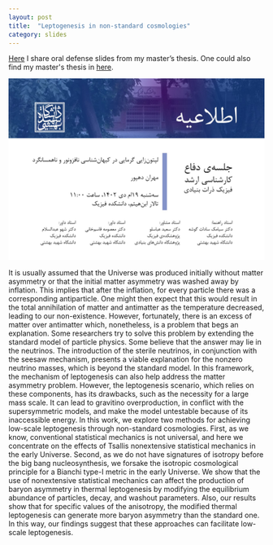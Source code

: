 ```yaml
---
layout: post
title:  "Leptogenesis in non-standard cosmologies"
category: slides
---
```

[Here][slide] I share oral defense slides from my master’s thesis. One could also find my master's thesis in [here][thesis].

![Image](/assets/img/poster-master-defence.jpg)

It is usually assumed that the Universe was produced initially without matter asymmetry or that the initial matter asymmetry was washed away by inflation. This implies that after the inflation, for every particle there was a corresponding antiparticle. One might then expect that this would result in the total annihilation of matter and antimatter as the temperature decreased, leading to our non-existence. However, fortunately, there is an excess of matter over antimatter which, nonetheless, is a problem that begs an explanation. Some researchers try to solve this problem by extending the standard model of particle physics. Some believe that the answer may lie in the neutrinos. The introduction of the sterile neutrinos, in conjunction with the seesaw mechanism, presents a viable explanation for the nonzero neutrino masses, which is beyond the standard model. In this framework, the mechanism of leptogenesis can also help address the matter asymmetry problem. However, the leptogenesis scenario, which relies on these components, has its drawbacks, such as the necessity for a large mass scale. It can lead to gravitino overproduction, in conflict with the supersymmetric models, and make the model untestable because of its inaccessible energy. In this work, we explore two methods for achieving low-scale leptogenesis through non-standard cosmologies. First, as we know, conventional statistical mechanics is not universal, and here we concentrate on the effects of Tsallis nonextensive statistical mechanics in the early Universe. Second, as we do not have signatures of isotropy before the big bang nucleosynthesis, we forsake the isotropic cosmological principle for a Bianchi type-I metric in the early Universe. We show that the use of nonextensive statistical mechanics can affect the production of baryon asymmetry in thermal leptogenesis by modifying the equilibrium abundance of particles, decay, and washout parameters. Also, our results show that for specific values of the anisotropy, the modified thermal leptogenesis can generate more baryon asymmetry than the standard one. In this way, our findings suggest that these approaches can facilitate low-scale leptogenesis.

[slide]: https://www.overleaf.com/read/ctncghycmmbt#1d6f16
[thesis]: https://www.overleaf.com/read/stddhbyhybrn#23cc53
